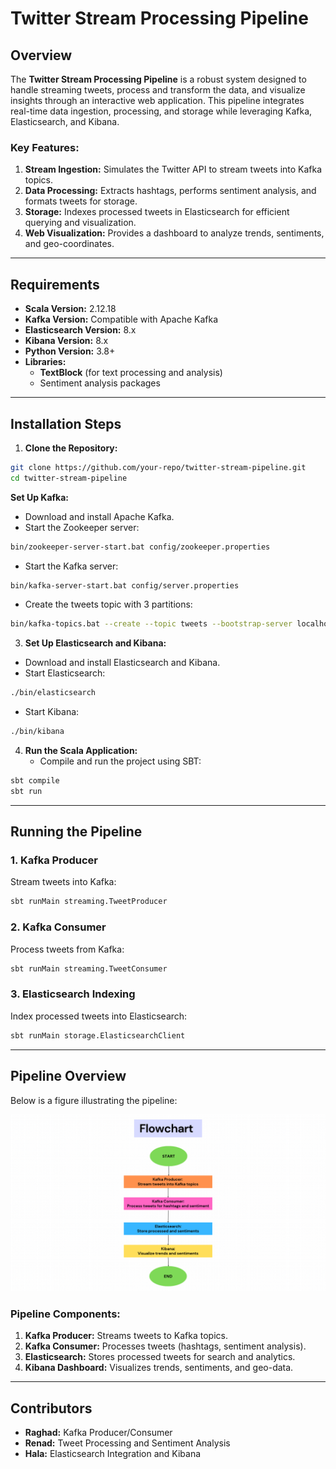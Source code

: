# Twitter Stream Processing Pipeline


## Overview
The **Twitter Stream Processing Pipeline** is a robust system designed to handle streaming tweets, process and transform the data, and visualize insights through an interactive web application. This pipeline integrates real-time data ingestion, processing, and storage while leveraging Kafka, Elasticsearch, and Kibana.

### Key Features:
1. **Stream Ingestion:** Simulates the Twitter API to stream tweets into Kafka topics.
2. **Data Processing:** Extracts hashtags, performs sentiment analysis, and formats tweets for storage.
3. **Storage:** Indexes processed tweets in Elasticsearch for efficient querying and visualization.
4. **Web Visualization:** Provides a dashboard to analyze trends, sentiments, and geo-coordinates.

---
## Requirements

- **Scala Version:** 2.12.18
- **Kafka Version:** Compatible with Apache Kafka
- **Elasticsearch Version:** 8.x
- **Kibana Version:** 8.x
- **Python Version:** 3.8+
- **Libraries:**
  - **TextBlock** (for text processing and analysis)
  - Sentiment analysis packages
---
## Installation Steps

1. **Clone the Repository:**
 ```bash
git clone https://github.com/your-repo/twitter-stream-pipeline.git
cd twitter-stream-pipeline
```
**Set Up Kafka:**
   - Download and install Apache Kafka.
   - Start the Zookeeper server:
```bash
bin/zookeeper-server-start.bat config/zookeeper.properties 
  ```
- Start the Kafka server:
 ```bash
bin/kafka-server-start.bat config/server.properties
```
- Create the tweets topic with 3 partitions:
 ```bash
bin/kafka-topics.bat --create --topic tweets --bootstrap-server localhost:9092 --partitions 3 --replication-factor 1
```
3. **Set Up Elasticsearch and Kibana:**
- Download and install Elasticsearch and Kibana.
- Start Elasticsearch:
```bash
./bin/elasticsearch
 ```
- Start Kibana:
```bash
./bin/kibana
```
4. **Run the Scala Application:**
    - Compile and run the project using SBT:
```bash
sbt compile
sbt run
 ```
---

## Running the Pipeline

### 1. Kafka Producer
Stream tweets into Kafka:
 ```bash
sbt runMain streaming.TweetProducer
 ```
### 2. Kafka Consumer
Process tweets from Kafka:
```bash
sbt runMain streaming.TweetConsumer
 ```
### 3. Elasticsearch Indexing
Index processed tweets into Elasticsearch:
```bash
sbt runMain storage.ElasticsearchClient
 ```
---
## Pipeline Overview

Below is a figure illustrating the pipeline:

![Pipeline Overview](./assets/pipeline_overview_image.png)

### Pipeline Components:
1. **Kafka Producer:** Streams tweets to Kafka topics.
2. **Kafka Consumer:** Processes tweets (hashtags, sentiment analysis).
3. **Elasticsearch:** Stores processed tweets for search and analytics.
4. **Kibana Dashboard:** Visualizes trends, sentiments, and geo-data.

---

## Contributors
- **Raghad:** Kafka Producer/Consumer
- **Renad:** Tweet Processing and Sentiment Analysis
- **Hala:** Elasticsearch Integration and Kibana

